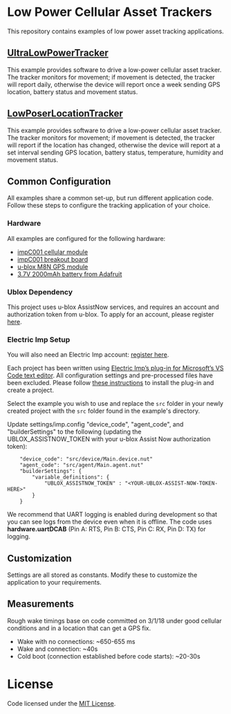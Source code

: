 # Low Power Cellular Asset Trackers #

This repository contains examples of low power asset tracking applications. 

## [UltraLowPowerTracker](./UltraLowPowerTracker) ##

This example provides software to drive a low-power cellular asset tracker. The tracker monitors for movement; if movement is detected, the tracker will report daily, otherwise the device will report once a week sending GPS location, battery status and movement status.

## [LowPoserLocationTracker](./LowPoserLocationTracker) ##

This example provides software to drive a low-power cellular asset tracker. The tracker monitors for movement; if movement is detected, the tracker will report if the location has changed, otherwise the device will report at a set interval sending GPS location, battery status, temperature, humidity and movement status.

## Common Configuration ##

All examples share a common set-up, but run different application code. Follow these steps to configure the tracking application of your choice.

### Hardware ###

All examples are configured for the following hardware:

- [impC001 cellular module](https://developer.electricimp.com/hardware/imp/datasheets#impc001)
- [impC001 breakout board](https://developer.electricimp.com/hardware/resources/reference-designs/impc001breakout)
- [u-blox M8N GPS module](https://www.u-blox.com/en/product/neo-m8-series)
- [3.7V 2000mAh battery from Adafruit](https://www.adafruit.com/product/2011?gclid=EAIaIQobChMIh7uL6pP83AIVS0sNCh1NNQUsEAQYAiABEgKFA_D_BwE)

### Ublox Dependency ###

This project uses u-blox AssistNow services, and requires an account and authorization token from u-blox. To apply for an account, please register [here](http://www.u-blox.com/services-form.html).

### Electric Imp Setup ###

You will also need an Electric Imp account: [register here](https://developer.electricimp.com/impcentrallaunchpoint).

Each project has been written using [Electric Imp’s plug-in for Microsoft’s VS Code text editor](https://github.com/electricimp/vscode). All configuration settings and pre-processed files have been excluded. Please follow [these instructions](https://github.com/electricimp/vscode#installation) to install the plug-in and create a project.

Select the example you wish to use and replace the `src` folder in your newly created project with the `src` folder found in the example's directory.

Update settings/imp.config "device_code", "agent_code", and "builderSettings" to the following (updating the UBLOX_ASSISTNOW_TOKEN with your u-blox Assist Now authorization token):

```
    "device_code": "src/device/Main.device.nut"
    "agent_code": "src/agent/Main.agent.nut"
    "builderSettings": {
        "variable_definitions": {
            "UBLOX_ASSISTNOW_TOKEN" : "<YOUR-UBLOX-ASSIST-NOW-TOKEN-HERE>"
        }
    }
```

We recommend that UART logging is enabled during development so that you can see logs from the device even when it is offline. The code uses **hardware.uartDCAB** (Pin A: RTS, Pin B: CTS, Pin C: RX, Pin D: TX) for logging.

## Customization ##

Settings are all stored as constants. Modify these to customize the application to your requirements.

## Measurements ##

Rough wake timings base on code committed on 3/1/18 under good cellular conditions and in a location that can get a GPS fix.

- Wake with no connections: ~650-655 ms
- Wake and connection: ~40s
- Cold boot (connection established before code starts): ~20-30s

# License #

Code licensed under the [MIT License](LICENSE).
